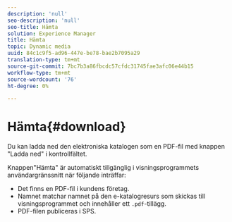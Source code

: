 ```yaml
---
description: 'null'
seo-description: 'null'
seo-title: Hämta
solution: Experience Manager
title: Hämta
topic: Dynamic media
uuid: 84c1c9f5-ad96-447e-be78-bae2b7095a29
translation-type: tm+mt
source-git-commit: 7bc7b3a86fbcdc57cfdc31745fae3afc06e44b15
workflow-type: tm+mt
source-wordcount: '76'
ht-degree: 0%

---
```



# Hämta{#download}

Du kan ladda ned den elektroniska katalogen som en PDF-fil med knappen &quot;Ladda ned&quot; i kontrollfältet.

Knappen&quot;Hämta&quot; är automatiskt tillgänglig i visningsprogrammets användargränssnitt när följande inträffar:

* Det finns en PDF-fil i kundens företag.
* Namnet matchar namnet på den e-katalogresurs som skickas till visningsprogrammet och innehåller ett `.pdf`-tillägg.
* PDF-filen publiceras i SPS.

